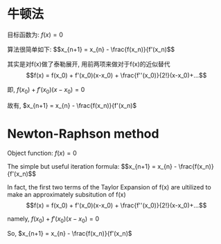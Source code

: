 # 牛顿法

目标函数为: $f(x) = 0$

算法很简单如下:
$$x_{n+1} = x_{n} - \frac{f(x_n)}{f'(x_n)$$

其实是对f(x)做了泰勒展开, 用前两项来做对于f(x)的近似替代
$$f(x) = f(x_0) + f'(x_0)(x-x_0) + \frac{f''(x_0)}{2!}(x-x_0)+...$$

即, $f(x_0) + f'(x_0)(x-x_0) = 0$

故有, $x_{n+1} = x_{n} - \frac{f(x_n)}{f'(x_n)$


# Newton-Raphson method

Object function: $f(x) = 0$

The simple but useful iteration formula:
$$x_{n+1} = x_{n} - \frac{f(x_n)}{f'(x_n)$$

In fact, the first two terms of the Taylor Expansion of f(x) are ultilized to make an approximately subsitution of f(x)
$$f(x) = f(x_0) + f'(x_0)(x-x_0) + \frac{f''(x_0)}{2!}(x-x_0)+...$$

namely, $f(x_0) + f'(x_0)(x-x_0) = 0$

So, $x_{n+1} = x_{n} - \frac{f(x_n)}{f'(x_n)$

